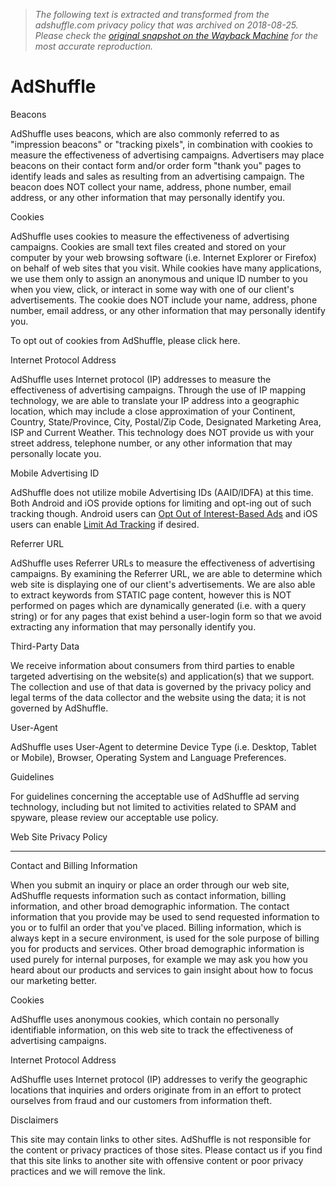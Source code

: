 > *The following text is extracted and transformed from the adshuffle.com privacy policy that was archived on 2018-08-25. Please check the [original snapshot on the Wayback Machine](https://web.archive.org/web/20180825132715id_/http%3A//www.adshuffle.com/privacy.html) for the most accurate reproduction.*

# AdShuffle

[](https://web.archive.org/web/20180825132715id_/http%3A//www.adshuffle.com/index.html)

Beacons 

AdShuffle uses beacons, which are also commonly referred to as "impression beacons" or "tracking pixels", in combination with cookies to measure the effectiveness of advertising campaigns. Advertisers may place beacons on their contact form and/or order form "thank you" pages to identify leads and sales as resulting from an advertising campaign. The beacon does NOT collect your name, address, phone number, email address, or any other information that may personally identify you.

Cookies 

AdShuffle uses cookies to measure the effectiveness of advertising campaigns. Cookies are small text files created and stored on your computer by your web browsing software (i.e. Internet Explorer or Firefox) on behalf of web sites that you visit. While cookies have many applications, we use them only to assign an anonymous and unique ID number to you when you view, click, or interact in some way with one of our client's advertisements. The cookie does NOT include your name, address, phone number, email address, or any other information that may personally identify you.

To opt out of cookies from AdShuffle, please click here.

  


Internet Protocol Address 

AdShuffle uses Internet protocol (IP) addresses to measure the effectiveness of advertising campaigns. Through the use of IP mapping technology, we are able to translate your IP address into a geographic location, which may include a close approximation of your Continent, Country, State/Province, City, Postal/Zip Code, Designated Marketing Area, ISP and Current Weather. This technology does NOT provide us with your street address, telephone number, or any other information that may personally locate you.

Mobile Advertising ID 

AdShuffle does not utilize mobile Advertising IDs (AAID/IDFA) at this time. Both Android and iOS provide options for limiting and opt-ing out of such tracking though. Android users can [Opt Out of Interest-Based Ads](https://support.google.com/ads/answer/2662922?hl=en) and iOS users can enable [Limit Ad Tracking](https://support.apple.com/en-us/HT205223) if desired.

Referrer URL 

AdShuffle uses Referrer URLs to measure the effectiveness of advertising campaigns. By examining the Referrer URL, we are able to determine which web site is displaying one of our client's advertisements. We are also able to extract keywords from STATIC page content, however this is NOT performed on pages which are dynamically generated (i.e. with a query string) or for any pages that exist behind a user-login form so that we avoid extracting any information that may personally identify you.

Third-Party Data 

We receive information about consumers from third parties to enable targeted advertising on the website(s) and application(s) that we support. The collection and use of that data is governed by the privacy policy and legal terms of the data collector and the website using the data; it is not governed by AdShuffle.

User-Agent 

AdShuffle uses User-Agent to determine Device Type (i.e. Desktop, Tablet or Mobile), Browser, Operating System and Language Preferences.

Guidelines 

For guidelines concerning the acceptable use of AdShuffle ad serving technology, including but not limited to activities related to SPAM and spyware, please review our acceptable use policy.

Web Site Privacy Policy 

* * *

Contact and Billing Information 

When you submit an inquiry or place an order through our web site, AdShuffle requests information such as contact information, billing information, and other broad demographic information. The contact information that you provide may be used to send requested information to you or to fulfil an order that you've placed. Billing information, which is always kept in a secure environment, is used for the sole purpose of billing you for products and services. Other broad demographic information is used purely for internal purposes, for example we may ask you how you heard about our products and services to gain insight about how to focus our marketing better.

Cookies 

AdShuffle uses anonymous cookies, which contain no personally identifiable information, on this web site to track the effectiveness of advertising campaigns.

Internet Protocol Address 

AdShuffle uses Internet protocol (IP) addresses to verify the geographic locations that inquiries and orders originate from in an effort to protect ourselves from fraud and our customers from information theft.

Disclaimers 

This site may contain links to other sites. AdShuffle is not responsible for the content or privacy practices of those sites. Please contact us if you find that this site links to another site with offensive content or poor privacy practices and we will remove the link.
